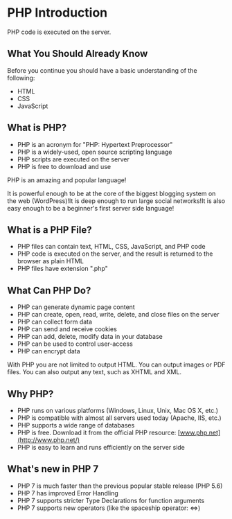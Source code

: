 # PHP Introduction

PHP code is executed on the server.

## What You Should Already Know

Before you continue you should have a basic understanding of the following:

* HTML
* CSS
* JavaScript

## What is PHP?

* PHP is an acronym for "PHP: Hypertext Preprocessor"
* PHP is a widely-used, open source scripting language
* PHP scripts are executed on the server
* PHP is free to download and use

PHP is an amazing and popular language!

It is powerful enough to be at the core of the biggest 
blogging system on the web (WordPress)!It is deep enough to run large social networks!It is also easy enough to be a beginner's first server side 
language!

## What is a PHP File?
* PHP files can contain text, HTML, CSS, JavaScript, and PHP code
* PHP code is executed on the server, and the result is returned to the browser as plain HTML
* PHP files have extension ".php"

## What Can PHP Do?

* PHP can generate dynamic page content
* PHP can create, open, read, write, delete, and close files on the server
* PHP can collect form data
* PHP can send and receive cookies
* PHP can add, delete, modify data in your database
* PHP can be used to control user-access
* PHP can encrypt data

With PHP you are not limited to output HTML. You can output images or PDF 
files. You can also output any text, such as XHTML and 
XML.

## Why PHP?

* PHP runs on various platforms (Windows, Linux, Unix, Mac OS X, etc.)
* PHP is compatible with almost all servers used today (Apache, IIS, etc.)
* PHP supports a wide range of databases
* PHP is free. Download it from the official PHP resource: [www.php.net](http://www.php.net/)
* PHP is easy to learn and runs efficiently on the server side


## What's new in PHP 7

* PHP 7 is much faster than the previous popular stable release (PHP 5.6)
* PHP 7 has improved Error Handling
* PHP 7 supports stricter Type Declarations for function arguments
* PHP 7 supports new operators (like the spaceship operator: <=>)
